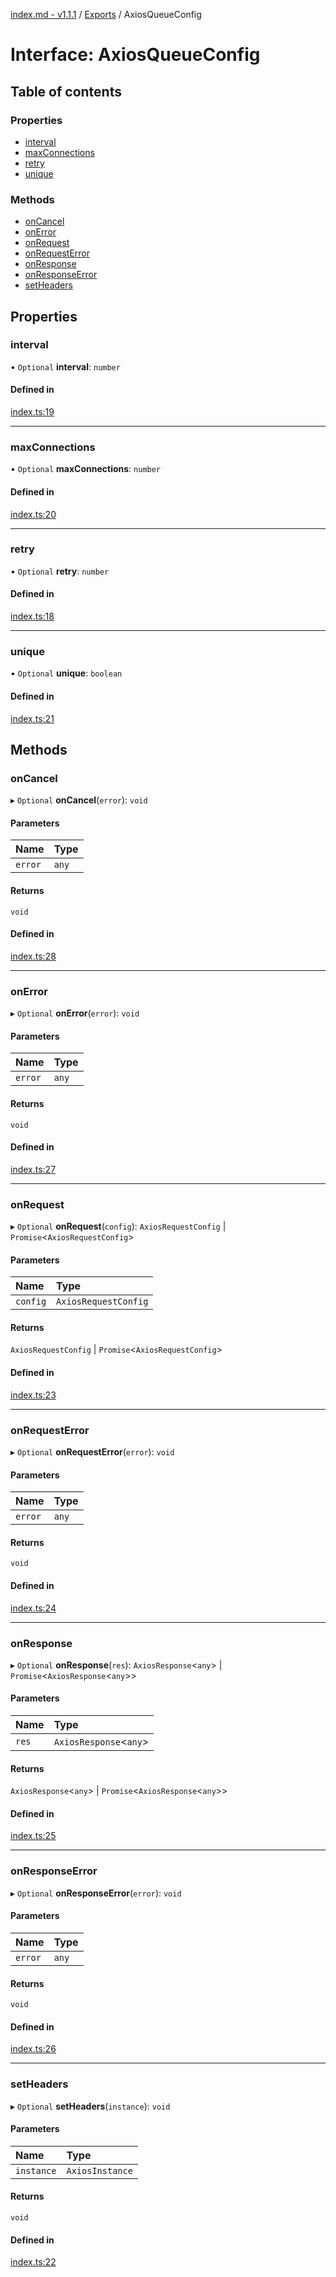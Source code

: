 [index.md - v1.1.1](../README.md) / [Exports](../modules.md) / AxiosQueueConfig

# Interface: AxiosQueueConfig

## Table of contents

### Properties

-   [interval](AxiosQueueConfig.md#interval)
-   [maxConnections](AxiosQueueConfig.md#maxconnections)
-   [retry](AxiosQueueConfig.md#retry)
-   [unique](AxiosQueueConfig.md#unique)

### Methods

-   [onCancel](AxiosQueueConfig.md#oncancel)
-   [onError](AxiosQueueConfig.md#onerror)
-   [onRequest](AxiosQueueConfig.md#onrequest)
-   [onRequestError](AxiosQueueConfig.md#onrequesterror)
-   [onResponse](AxiosQueueConfig.md#onresponse)
-   [onResponseError](AxiosQueueConfig.md#onresponseerror)
-   [setHeaders](AxiosQueueConfig.md#setheaders)

## Properties

### interval

• `Optional` **interval**: `number`

#### Defined in

[index.ts:19](https://github.com/saqqdy/axios-q/blob/7b523ab/src/index.ts#L19)

---

### maxConnections

• `Optional` **maxConnections**: `number`

#### Defined in

[index.ts:20](https://github.com/saqqdy/axios-q/blob/7b523ab/src/index.ts#L20)

---

### retry

• `Optional` **retry**: `number`

#### Defined in

[index.ts:18](https://github.com/saqqdy/axios-q/blob/7b523ab/src/index.ts#L18)

---

### unique

• `Optional` **unique**: `boolean`

#### Defined in

[index.ts:21](https://github.com/saqqdy/axios-q/blob/7b523ab/src/index.ts#L21)

## Methods

### onCancel

▸ `Optional` **onCancel**(`error`): `void`

#### Parameters

| Name    | Type  |
| :------ | :---- |
| `error` | `any` |

#### Returns

`void`

#### Defined in

[index.ts:28](https://github.com/saqqdy/axios-q/blob/7b523ab/src/index.ts#L28)

---

### onError

▸ `Optional` **onError**(`error`): `void`

#### Parameters

| Name    | Type  |
| :------ | :---- |
| `error` | `any` |

#### Returns

`void`

#### Defined in

[index.ts:27](https://github.com/saqqdy/axios-q/blob/7b523ab/src/index.ts#L27)

---

### onRequest

▸ `Optional` **onRequest**(`config`): `AxiosRequestConfig` \| `Promise`<`AxiosRequestConfig`\>

#### Parameters

| Name     | Type                 |
| :------- | :------------------- |
| `config` | `AxiosRequestConfig` |

#### Returns

`AxiosRequestConfig` \| `Promise`<`AxiosRequestConfig`\>

#### Defined in

[index.ts:23](https://github.com/saqqdy/axios-q/blob/7b523ab/src/index.ts#L23)

---

### onRequestError

▸ `Optional` **onRequestError**(`error`): `void`

#### Parameters

| Name    | Type  |
| :------ | :---- |
| `error` | `any` |

#### Returns

`void`

#### Defined in

[index.ts:24](https://github.com/saqqdy/axios-q/blob/7b523ab/src/index.ts#L24)

---

### onResponse

▸ `Optional` **onResponse**(`res`): `AxiosResponse`<`any`\> \| `Promise`<`AxiosResponse`<`any`\>\>

#### Parameters

| Name  | Type                    |
| :---- | :---------------------- |
| `res` | `AxiosResponse`<`any`\> |

#### Returns

`AxiosResponse`<`any`\> \| `Promise`<`AxiosResponse`<`any`\>\>

#### Defined in

[index.ts:25](https://github.com/saqqdy/axios-q/blob/7b523ab/src/index.ts#L25)

---

### onResponseError

▸ `Optional` **onResponseError**(`error`): `void`

#### Parameters

| Name    | Type  |
| :------ | :---- |
| `error` | `any` |

#### Returns

`void`

#### Defined in

[index.ts:26](https://github.com/saqqdy/axios-q/blob/7b523ab/src/index.ts#L26)

---

### setHeaders

▸ `Optional` **setHeaders**(`instance`): `void`

#### Parameters

| Name       | Type            |
| :--------- | :-------------- |
| `instance` | `AxiosInstance` |

#### Returns

`void`

#### Defined in

[index.ts:22](https://github.com/saqqdy/axios-q/blob/7b523ab/src/index.ts#L22)

